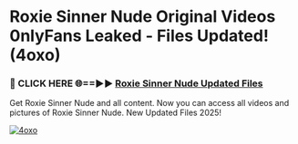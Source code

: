 # Roxie Sinner Nude Original Videos 0nlyFans Leaked - Files Updated! (4oxo)

<h3>🔴 CLICK HERE 🌐==►► <a href="https://tinyurl.com/52m3yx9h" rel="nofollow">Roxie Sinner Nude Updated Files</a></h3>

Get Roxie Sinner Nude and all content. Now you can access all videos and pictures of Roxie Sinner Nude. New Updated Files 2025!

[![4oxo](https://i.imgur.com/TnHtlc8.gif)](https://tinyurl.com/52m3yx9h)
